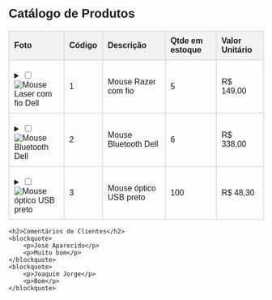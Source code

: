 <!DOCTYPE html>
<html lang="pt-br">
<head>
    <meta charset="UTF-8">
    <meta name="viewport" content="width=device-width, initial-scale=1.0">
    <title>Catálogo de Produtos</title>
    <style>
        body {
            font-family: Arial, sans-serif;
            margin: 20px;
        }
        h1 {
            font-size: 24px;
        }
        h2 {
            font-size: 20px;
        }
        h3 {
            font-size: 18px;
        }
        table {
            width: 100%;
            border-collapse: collapse;
            margin-top: 20px;
        }
        th, td {
            border: 1px solid #ccc;
            padding: 10px;
            text-align: left;
        }
        th {
            background-color: #f2f2f2;
        }
        img {
            max-width: 100px;
        }
        details {
            margin-top: 10px;
        }
        summary {
            cursor: pointer;
        }
        blockquote {
            border-left: 2px solid #333;
            margin: 10px 0;
            padding-left: 10px;
        }
    </style>
</head>
<body>
    <h1>Catálogo de Produtos</h1>
    <table>
        <tr>
            <th>Foto</th>
            <th>Código</th>
            <th>Descrição</th>
            <th>Qtde em estoque</th>
            <th>Valor Unitário</th>
        </tr>
        <tr>
            <td>
                <details>
                    <summary><input type="checkbox" id="produto1"> <img src="mouse_razer.png" alt="Mouse Laser com fio Dell"></summary>
                    <p>Mouse Laser com fio Dell</p>
                    <p>Descrição do produto:</p>
                    <ul>
                        <li>O mouse Razer com fio é um dispositivo de alta precisão projetado para gamers e entusiastas de computadores. </li>
                        <li>Oferece rastreamento preciso, design ergonômico, iluminação RGB personalizável, botões programáveis e construção durável</li>
                        <li>Preço promocional em comparação á concorrência.</li>
                        <li>Uma escolha para quem busca um desempenho premium.</li>
                    </ul>
                </details>
            </td>
            <td>1</td>
            <td>Mouse Razer com fio</td>
            <td>5</td>
            <td>R$ 149,00</td>
        </tr>
        <tr>
            <td>
                <details>
                    <summary><input type="checkbox" id="produto2"> <img src="mouse_bluetooth.png" alt="Mouse Bluetooth Dell"></summary>
                    <p>Mouse Bluetooth Dell</p>
                    <p>Descrição do produto:</p>
                    <ul>
                        <li>O mouse Bluetooth da Dell é um dispositivo sem fio que se conecta a computadores e dispositivos móveis via Bluetooth, eliminando fios. </li>
                        <li>Com um design confortável e ergonômico, é compatível com diversos sistemas operacionais, oferece rastreamento preciso e possui recursos como rolagem fácil e botões personalizáveis</li>
                        <li>É uma escolha conveniente para quem busca conectividade Bluetooth e qualidade da Dell.</li>
                    </ul>
                </details>
            </td>
            <td>2</td>
            <td>Mouse Bluetooth Dell</td>
            <td>6</td>
            <td>R$ 338,00</td>
        </tr>
        <tr>
            <td>
                <details>
                    <summary><input type="checkbox" id="produto3"> <img src="mouse_optico.png" alt="Mouse óptico USB preto"></summary>
                    <p>Mouse óptico USB preto</p>
                    <p>Descrição do produto:</p>
                    <ul>
                        <li>O mouse óptico USB preto é um dispositivo de entrada simples e acessível.</li>
                        <li>Ele se conecta ao computador por USB, possui funcionalidade básica, design simples e é compatível com a maioria dos sistemas.</li>
                        <li>É ideal para tarefas de navegação e uso geral, adequado para quem não necessita de recursos avançados.</li>
                    </ul>
                </details>
            </td>
            <td>3</td>
            <td>Mouse óptico USB preto</td>
            <td>100</td>
            <td>R$ 48,30</td>
        </tr>
    </table>
    
    <h2>Comentários de Clientes</h2>
    <blockquote>
        <p>José Aparecido</p>
        <p>Muito bom</p>
    </blockquote>
    <blockquote>
        <p>Joaquim Jorge</p>
        <p>Bom</p>
    </blockquote>
</body>
</html>
